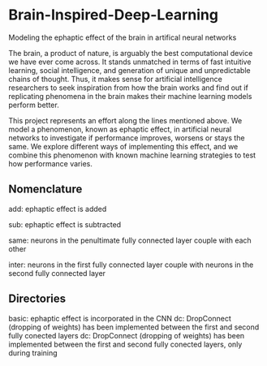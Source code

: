 # Brain-Inspired-Deep-Learning
Modeling the ephaptic effect of the brain in artifical neural networks

The brain, a product of nature, is arguably the best computational device we have ever come
across. It stands unmatched in terms of fast intuitive learning, social intelligence, and
generation of unique and unpredictable chains of thought. Thus, it makes sense for artificial
intelligence researchers to seek inspiration from how the brain works and find out if
replicating phenomena in the brain makes their machine learning models perform better.

This project represents an effort along the lines mentioned above. We model a phenomenon,
known as ephaptic effect, in artificial neural networks to investigate if performance improves,
worsens or stays the same. We explore different ways of implementing this effect, and we
combine this phenomenon with known machine learning strategies to test how performance
varies.

## Nomenclature

add: ephaptic effect is added

sub: ephaptic effect is subtracted

same: neurons in the penultimate fully connected layer couple with each other

inter: neurons in the first fully connected layer couple with neurons in the second fully connected layer

## Directories

basic: ephaptic effect is incorporated in the CNN
dc: DropConnect (dropping of weights) has been implemented between the first and second fully conected layers
dc: DropConnect (dropping of weights) has been implemented between the first and second fully conected layers, only during training
